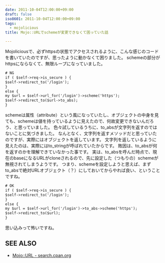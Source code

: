 ```yaml
---
date: 2011-10-04T12:00:00+09:00
draft: false
iso8601: 2011-10-04T12:00:00+09:00
tags:
  - mojolicious
title: Mojo::URLでschemeが変更できなくて困っていた話

---
```


Mojoliciousで、必ずhttpsの状態でアクセスされるように、こんな感じのコードを書いていたのですが、思ったように動かなくて困りました。
schemeの部分がhttpsにならなくて、無限ループになっていました。
```default
# NG
if ( $self->req->is_secure ) {
$self->redirect_to('/login');
}
else {
my $url = $self->url_for('/login')->scheme('https');
$self->redirect_to($url->to_abs);
}
```
schemeは属性（attribute）という風になっていたし、オブジェクトの中身を見ても、schemeは値を持っているように見えたので、何故変更できないんだろう、と思っていました。
色々試しているうちに、to_absが文字列を返すのではないことに気づきました。
なんとなく、文字列を返すメソッドだと思っていたのですが、実際にはオブジェクトを返しています。
文字列を返しているように見えたのは、実際にはto_stringが呼ばれていたからです。
敗因は、to_absが何を返すのかを理解できていなかった事です。
実は、to_absを呼んだ時点で、現在のbaseになるURLがcloneされるので、先に設定した（つもりの）schemeが無視されてしまうようです。
つまり、schemeを設定しようと思えば、まずto_absで絶対URLオブジェクト（？）にしておいてからやれば良い、ということですね。
```default
# OK
if ( $self->req->is_secure ) {
$self->redirect_to('/login');
}
else {
my $url = $self->url_for('/login')->to_abs->scheme('https');
$self->redirect_to($url);
}
```
思い込みって怖いですね。
<div id="see_also">
<h2>SEE ALSO</h2>
<ul>
<li><a href="http://search.cpan.org/dist/Mojolicious/lib/Mojo/URL.pm">Mojo::URL - search.cpan.org</a></li>
</ul>
</div>
    	